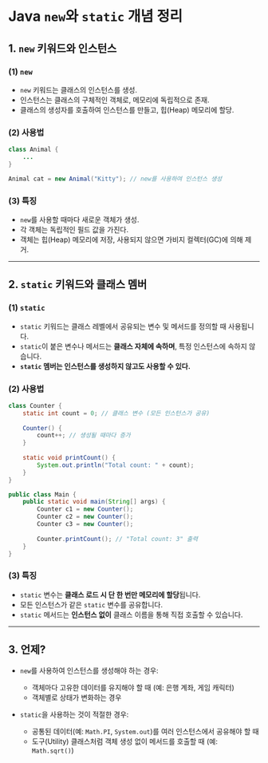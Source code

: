 # Java `new`와 `static` 개념 정리

## 1. `new` 키워드와 인스턴스

### (1) `new`
- `new` 키워드는 클래스의 인스턴스를 생성.
- 인스턴스는 클래스의 구체적인 객체로, 메모리에 독립적으로 존재.
- 클래스의 생성자를 호출하여 인스턴스를 만들고, 힙(Heap) 메모리에 할당.

### (2) 사용법
```java
class Animal {
    ...
}

Animal cat = new Animal("Kitty"); // new를 사용하여 인스턴스 생성

```

### (3) 특징
- `new`를 사용할 때마다 새로운 객체가 생성.
- 각 객체는 독립적인 필드 값을 가진다.
- 객체는 힙(Heap) 메모리에 저장, 사용되지 않으면 가비지 컬렉터(GC)에 의해 제거.

---

## 2. `static` 키워드와 클래스 멤버

### (1) `static`
- `static` 키워드는 클래스 레벨에서 공유되는 변수 및 메서드를 정의할 때 사용됩니다.
- `static`이 붙은 변수나 메서드는 **클래스 자체에 속하며**, 특정 인스턴스에 속하지 않습니다.
- **`static` 멤버는 인스턴스를 생성하지 않고도 사용할 수 있다.**

### (2) 사용법
```java
class Counter {
    static int count = 0; // 클래스 변수 (모든 인스턴스가 공유)
    
    Counter() {
        count++; // 생성될 때마다 증가
    }
    
    static void printCount() {
        System.out.println("Total count: " + count);
    }
}

public class Main {
    public static void main(String[] args) {
        Counter c1 = new Counter();
        Counter c2 = new Counter();
        Counter c3 = new Counter();
        
        Counter.printCount(); // "Total count: 3" 출력
    }
}
```

### (3) 특징
- `static` 변수는 **클래스 로드 시 단 한 번만 메모리에 할당**됩니다.
- 모든 인스턴스가 같은 `static` 변수를 공유합니다.
- `static` 메서드는 **인스턴스 없이** 클래스 이름을 통해 직접 호출할 수 있습니다.

---

## 3. 언제?

- `new`를 사용하여 인스턴스를 생성해야 하는 경우:
  - 객체마다 고유한 데이터를 유지해야 할 때 (예: 은행 계좌, 게임 캐릭터)
  - 객체별로 상태가 변화하는 경우

- `static`을 사용하는 것이 적절한 경우:
  - 공통된 데이터(예: `Math.PI`, `System.out`)를 여러 인스턴스에서 공유해야 할 때
  - 도구(Utility) 클래스처럼 객체 생성 없이 메서드를 호출할 때 (예: `Math.sqrt()`)

